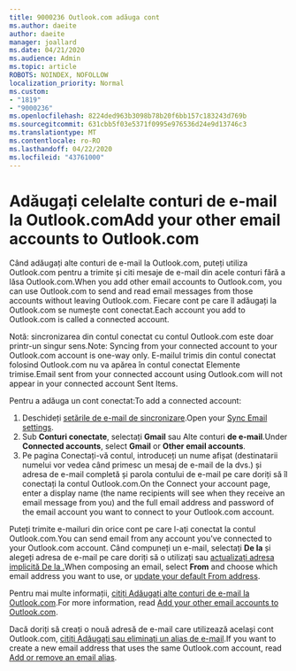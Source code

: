 ```yaml
---
title: 9000236 Outlook.com adăuga cont
ms.author: daeite
author: daeite
manager: joallard
ms.date: 04/21/2020
ms.audience: Admin
ms.topic: article
ROBOTS: NOINDEX, NOFOLLOW
localization_priority: Normal
ms.custom:
- "1819"
- "9000236"
ms.openlocfilehash: 8224ded963b3098b78b20f6bb157c183243d769b
ms.sourcegitcommit: 631cbb5f03e5371f0995e976536d24e9d13746c3
ms.translationtype: MT
ms.contentlocale: ro-RO
ms.lasthandoff: 04/22/2020
ms.locfileid: "43761000"
---
```

# <a name="add-your-other-email-accounts-to-outlookcom"></a><span data-ttu-id="33820-102">Adăugați celelalte conturi de e-mail la Outlook.com</span><span class="sxs-lookup"><span data-stu-id="33820-102">Add your other email accounts to Outlook.com</span></span>

<span data-ttu-id="33820-103">Când adăugați alte conturi de e-mail la Outlook.com, puteți utiliza Outlook.com pentru a trimite și citi mesaje de e-mail din acele conturi fără a lăsa Outlook.com.</span><span class="sxs-lookup"><span data-stu-id="33820-103">When you add other email accounts to Outlook.com, you can use Outlook.com to send and read email messages from those accounts without leaving Outlook.com.</span></span> <span data-ttu-id="33820-104">Fiecare cont pe care îl adăugați la Outlook.com se numește cont conectat.</span><span class="sxs-lookup"><span data-stu-id="33820-104">Each account you add to Outlook.com is called a connected account.</span></span>

<span data-ttu-id="33820-105">Notă: sincronizarea din contul conectat cu contul Outlook.com este doar printr-un singur sens.</span><span class="sxs-lookup"><span data-stu-id="33820-105">Note: Syncing from your connected account to your Outlook.com account is one-way only.</span></span> <span data-ttu-id="33820-106">E-mailul trimis din contul conectat folosind Outlook.com nu va apărea în contul conectat Elemente trimise.</span><span class="sxs-lookup"><span data-stu-id="33820-106">Email sent from your connected account using Outlook.com will not appear in your connected account Sent Items.</span></span>

<span data-ttu-id="33820-107">Pentru a adăuga un cont conectat:</span><span class="sxs-lookup"><span data-stu-id="33820-107">To add a connected account:</span></span>

1. <span data-ttu-id="33820-108">Deschideți [setările de e-mail de sincronizare](https://go.microsoft.com/fwlink/?linkid=875264).</span><span class="sxs-lookup"><span data-stu-id="33820-108">Open your [Sync Email settings](https://go.microsoft.com/fwlink/?linkid=875264).</span></span>
2. <span data-ttu-id="33820-109">Sub **Conturi conectate**, selectați **Gmail** sau Alte conturi **de e-mail**.</span><span class="sxs-lookup"><span data-stu-id="33820-109">Under **Connected accounts**, select **Gmail** or **Other email accounts**.</span></span>
3. <span data-ttu-id="33820-110">Pe pagina Conectați-vă contul, introduceți un nume afișat (destinatarii numelui vor vedea când primesc un mesaj de e-mail de la dvs.) și adresa de e-mail completă și parola contului de e-mail pe care doriți să îl conectați la contul Outlook.com.</span><span class="sxs-lookup"><span data-stu-id="33820-110">On the Connect your account page, enter a display name (the name recipients will see when they receive an email message from you) and the full email address and password of the email account you want to connect to your Outlook.com account.</span></span>

<span data-ttu-id="33820-111">Puteți trimite e-mailuri din orice cont pe care l-ați conectat la contul Outlook.com.</span><span class="sxs-lookup"><span data-stu-id="33820-111">You can send email from any account you've connected to your Outlook.com account.</span></span> <span data-ttu-id="33820-112">Când compuneți un e-mail, selectați **De la** și alegeți adresa de e-mail pe care doriți să o utilizați sau [actualizați adresa implicită De la .](https://go.microsoft.com/fwlink/?linkid=875264)</span><span class="sxs-lookup"><span data-stu-id="33820-112">When composing an email, select **From** and choose which email address you want to use, or [update your default From address](https://go.microsoft.com/fwlink/?linkid=875264).</span></span>

<span data-ttu-id="33820-113">Pentru mai multe informații, [citiți Adăugați alte conturi de e-mail la Outlook.com](https://support.office.com/article/c5224df4-5885-4e79-91ba-523aa743f0ba?wt.mc_id=Office_Outlook_com_Alchemy).</span><span class="sxs-lookup"><span data-stu-id="33820-113">For more information, read [Add your other email accounts to Outlook.com](https://support.office.com/article/c5224df4-5885-4e79-91ba-523aa743f0ba?wt.mc_id=Office_Outlook_com_Alchemy).</span></span>

<span data-ttu-id="33820-114">Dacă doriți să creați o nouă adresă de e-mail care utilizează același cont Outlook.com, [citiți Adăugați sau eliminați un alias de e-mail](https://support.office.com/article/459b1989-356d-40fa-a689-8f285b13f1f2?wt.mc_id=Office_Outlook_com_Alchemy).</span><span class="sxs-lookup"><span data-stu-id="33820-114">If you want to create a new email address that uses the same Outlook.com account, read [Add or remove an email alias](https://support.office.com/article/459b1989-356d-40fa-a689-8f285b13f1f2?wt.mc_id=Office_Outlook_com_Alchemy).</span></span>